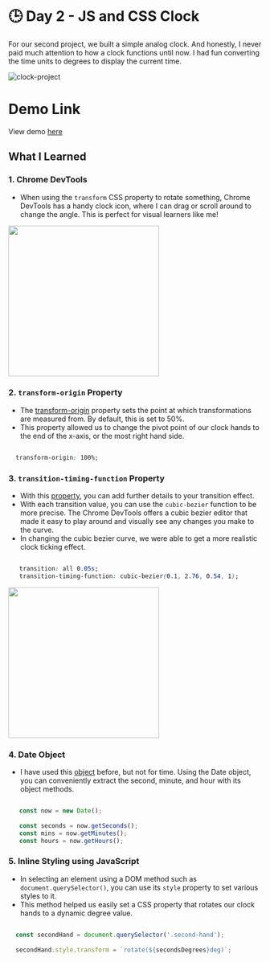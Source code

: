 # 🕒 Day 2 - JS and CSS Clock 
For our second project, we built a simple analog clock. And honestly, I never paid much attention to how a clock functions until now. I had fun converting the time units to degrees to display the current time.  

![clock-project](https://i.ibb.co/DtVjvkc/Screen-Shot-2021-04-15-at-7-20-59-PM.png)

# Demo Link
View demo [here](https://sandaiiyahh.github.io/JavaScript30/02-JS%20and%20CSS%20Clock/index.html)

## What I Learned

### 1. Chrome DevTools
 - When using the `transform` CSS property to rotate something, Chrome DevTools has a handy clock icon, where I can drag or scroll around to change the angle. This is perfect for visual learners like me! 
  <img src="https://i.ibb.co/G7dC0YP/Screen-Shot-2021-04-15-at-12-32-45-PM.png" width="300" />


### 2. `transform-origin` Property
 - The [transform-origin](https://developer.mozilla.org/en-US/docs/Web/CSS/transform-origin) property sets the point at which transformations are measured from. By default, this is set to 50%. 
 - This property allowed us to change the pivot point of our clock hands to the end of the x-axis, or the most right hand side. 
 
  ```css
  
    transform-origin: 100%;

  ```
  
  ### 3. `transition-timing-function` Property
   - With this [property](https://developer.mozilla.org/en-US/docs/Web/CSS/transition-timing-function), you can add further details to your transition effect.
   - With each transition value, you can use the `cubic-bezier` function to be more precise. The Chrome DevTools offers a cubic bezier editor that made it easy to play around and visually see any changes you make to the curve.
   - In changing the cubic bezier curve, we were able to get a more realistic clock ticking effect. 
    
  ```css
  
     transition: all 0.05s;
     transition-timing-function: cubic-bezier(0.1, 2.76, 0.54, 1);

  ```
   
   <img src="https://i.ibb.co/djdLjy7/Screen-Shot-2021-04-15-at-12-42-15-PM.png" width="300" />
   
   
  ### 4. Date Object
   - I have used this [object](https://www.w3schools.com/jsref/jsref_obj_date.asp) before, but not for time. Using the Date object, you can conveniently extract the second, minute, and hour with its object methods.
   
  ```javascript
  
     const now = new Date();
     
     const seconds = now.getSeconds();
     const mins = now.getMinutes();
     const hours = now.getHours();

  ```
   
  ### 5. Inline Styling using JavaScript
   - In selecting an element using a DOM method such as `document.querySelector()`, you can use its `style` property to set various styles to it. 
   - This method helped us easily set a CSS property that rotates our clock hands to a dynamic degree value. 
   
   ```javascript
  
     const secondHand = document.querySelector('.second-hand');
     
     secondHand.style.transform = `rotate(${secondsDegrees}deg)`;

   ```
   
   
 
